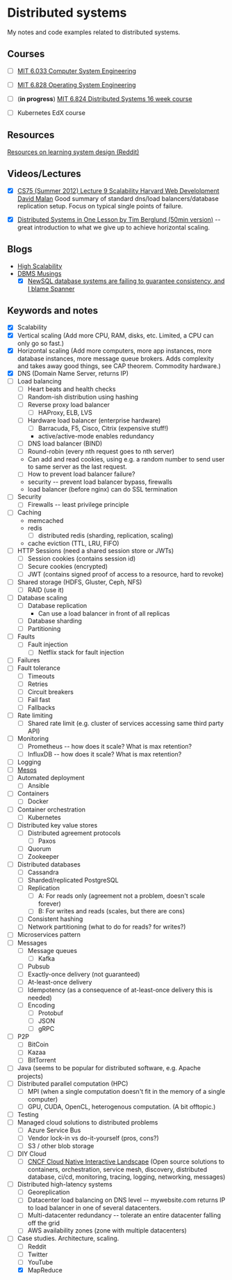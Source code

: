 # Distributed systems

My notes and code examples related to distributed systems.


## Courses

- [ ] [MIT 6.033 Computer System Engineering](http://web.mit.edu/6.033/www/)
- [ ] [MIT 6.828 Operating System Engineering](https://pdos.csail.mit.edu/6.828/2018/schedule.html)
- [ ] (**in progress**) [MIT 6.824 Distributed Systems 16 week course](http://nil.csail.mit.edu/6.824/2017/)

- [ ] Kubernetes EdX course


## Resources

[Resources on learning system design (Reddit)](https://www.reddit.com/r/cscareerquestions/comments/5u825g/resources_on_learning_system_design_and_data/)

## Videos/Lectures

- [x] [CS75 (Summer 2012) Lecture 9 Scalability Harvard Web DeveloIpment David Malan](https://www.youtube.com/watch?v=-W9F__D3oY4)
Good summary of standard dns/load balancers/database replication setup.
Focus on typical single points of failure.

- [x] [Distributed Systems in One Lesson by Tim Berglund (50min version)](https://www.youtube.com/watch?v=Y6Ev8GIlbxc) -- great introduction to what we give up to achieve horizontal scaling.


## Blogs

- [High Scalability](http://highscalability.com/)
- [DBMS Musings](http://dbmsmusings.blogspot.com/2018/09/newsql-database-systems-are-failing-to.html)
    - [x] [NewSQL database systems are failing to guarantee consistency, and I blame Spanner](http://dbmsmusings.blogspot.com/2018/09/newsql-database-systems-are-failing-to.html)

## Keywords and notes

- [x] Scalability
- [x] Vertical scaling (Add more CPU, RAM, disks, etc. Limited, a CPU can only go so fast.)
- [x] Horizontal scaling (Add more computers, more app instances, more database instances, more message queue brokers. Adds complexity and takes away good things, see CAP theorem. Commodity hardware.)
- [x] DNS (Domain Name Server, returns IP)
- [ ] Load balancing
    - [ ] Heart beats and health checks
    - [ ] Random-ish distribution using hashing
    - [ ] Reverse proxy load balancer
        - [ ] HAProxy, ELB, LVS
    - [ ] Hardware load balancer (enterprise hardware)
        - [ ] Barracuda, F5, Cisco, Citrix (expensive stuff!)
        - active/active-mode enables redundancy
    - [ ] DNS load balancer (BIND)
    - [ ] Round-robin (every nth request goes to nth server)
    - Can add and read cookies, using e.g. a random number to send user to same
      server as the last request.
    - [ ] How to prevent load balancer failure?
    - security -- prevent load balancer bypass, firewalls
    - load balancer (before nginx) can do SSL termination
- [ ] Security
    - [ ] Firewalls -- least privilege principle
- [ ] Caching
    - memcached
    - redis
        - [ ] distributed redis (sharding, replication, scaling)
    - cache eviction (TTL, LRU, FIFO)
- [ ] HTTP Sessions (need a shared session store or JWTs)
    - [ ] Session cookies (contains session id)
    - [ ] Secure cookies (encrypted)
    - [ ] JWT (contains signed proof of access to a resource, hard to revoke)
- [ ] Shared storage (HDFS, Gluster, Ceph, NFS)
    - [ ] RAID (use it)
- [ ] Database scaling
    - [ ] Database replication
        - Can use a load balancer in front of all replicas
    - [ ] Database sharding
    - [ ] Partitioning
- [ ] Faults
    - [ ] Fault injection
        - [ ] Netflix stack for fault injection
- [ ] Failures
- [ ] Fault tolerance
    - [ ] Timeouts
    - [ ] Retries
    - [ ] Circuit breakers
    - [ ] Fail fast
    - [ ] Fallbacks
- [ ] Rate limiting
    - [ ] Shared rate limit (e.g. cluster of services accessing same third party API)
- [ ] Monitoring
    - [ ] Prometheus -- how does it scale? What is max retention?
    - [ ] InfluxDB -- how does it scale? What is max retention?
- [ ] Logging
- [ ] [Mesos](http://mesos.apache.org/)
- [ ] Automated deployment
    - [ ] Ansible
- [ ] Containers
    - [ ] Docker
- [ ] Container orchestration
    - [ ] Kubernetes
- [ ] Distributed key value stores
    - [ ] Distributed agreement protocols
        - [ ] Paxos
    - [ ] Quorum
    - [ ] Zookeeper
- [ ] Distributed databases
    - [ ] Cassandra
    - [ ] Sharded/replicated PostgreSQL
    - [ ] Replication
        - [ ] A: For reads only (agreement not a problem, doesn't scale forever)
        - [ ] B: For writes and reads (scales, but there are cons)
    - [ ] Consistent hashing
    - [ ] Network partitioning (what to do for reads? for writes?)
- [ ] Microservices pattern
- [ ] Messages
    - [ ] Message queues
        - [ ] Kafka
    - [ ] Pubsub
    - [ ] Exactly-once delivery (not guaranteed)
    - [ ] At-least-once delivery
    - [ ] Idempotency (as a consequence of at-least-once delivery this is needed)
    - [ ] Encoding
        - [ ] Protobuf
        - [ ] JSON
        - [ ] gRPC
- [ ] P2P
    - [ ] BitCoin
    - [ ] Kazaa
    - [ ] BitTorrent
- [ ] Java (seems to be popular for distributed software, e.g. Apache projects)
- [ ] Distributed parallel computation (HPC)
    - [ ] MPI (when a single computation doesn't fit in the memory of a single computer)
    - [ ] GPU, CUDA, OpenCL, heterogenous computation. (A bit offtopic.)
- [ ] Testing
- [ ] Managed cloud solutions to distributed problems
    - [ ] Azure Service Bus
    - [ ] Vendor lock-in vs do-it-yourself (pros, cons?)
    - [ ] S3 / other blob storage
- [ ] DIY Cloud
    - [ ] [CNCF Cloud Native Interactive Landscape](https://landscape.cncf.io/) (Open source solutions to containers, orchestration, service mesh, discovery, distributed database, ci/cd, monitoring, tracing, logging, networking, messages)
- [ ] Distributed high-latency systems
    - [ ] Georeplication
    - [ ] Datacenter load balancing on DNS level -- mywebsite.com returns IP to
      load balancer in one of several datacenters.
    - [ ] Multi-datacenter redundancy -- tolerate an entire datacenter falling
          off the grid
    - [ ] AWS availability zones (zone with multiple datacenters)
- [ ] Case studies. Architecture, scaling. 
    - [ ] Reddit 
    - [ ] Twitter
    - [ ] YouTube
    - [x] MapReduce

